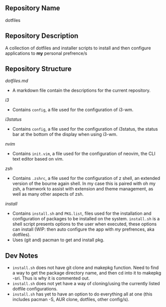 ## Repository Name

dotfiles

## Repository Description

A collection of dotfiles and installer scripts to install and then configure applications to **my** personal prefrence/s

## Repository Structure

*dotfiles.md*
- A markdown file contain the descriptions for the current repository.

*i3*
- Contains `config`, a file used for the configuration of i3-wm.

*i3status*
- Contains `config`, a file used for the configuration of i3status, the status bar at the bottom of the display when using i3-wm.

*nvim*
- Contains `init.vim`, a file used for the configuration of neovim, the CLI text editor based on vim.

*zsh*
- Contains `.zshrc`, a file used for the configuration of z shell, an extended version of the bourne again shell. In my case this is paired with oh my zsh, a framwork to assist with extension and theme management, as well as many other aspects of zsh.

*install*
- Contains `install.sh` and `PKG.list`, files used for the installation and configuration of packages to be installed on the system. `install.sh` is a shell script presents options to the user when executed, these options can install (WIP: then auto configure the app with *my* prefrences, aka dotfiles).
- Uses (git and) pacman to get and install pkg.

## Dev Notes

- `install.sh` does not have git clone and makepkg function. Need to find a way to get the package directory name, and then cd into it to makepkg -sri. Thus is why it is commented out.
- `install.sh` does not yet have a way of cloning/using the currently listed dotfile configurations.
- `install.sh` has yet to have an option to do everything all at one (this includes pacman -S, AUR clone, dotfiles, other config/s).

